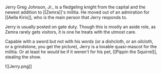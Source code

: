 Jerry Greg Johnson, Jr., is a fledgeling knight from the capital and the newest addition to [[Zemra]]'s militia. He moved out of an admiration for [[Aella Kirix]], who is the main person that Jerry responds to.

Jerry is usually posted on gate duty. Though this is mostly an aside role, as Zemra rarely gets visitors, it is one he treats with the utmost care.

Capable with a sword but not with his words (or a dishcloth, or an oilcloth, or a grindstone, you get the picture), Jerry is a lovable quasi-mascot for the militia. Or at least he *would* be if it weren't for his pet, [[Pippin the Squirrel]], stealing the show.

![[Jerry.png]]